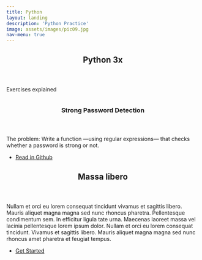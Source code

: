 ```yaml
---
title: Python
layout: landing
description: 'Python Practice'
image: assets/images/pic09.jpg
nav-menu: true
---
```


<!-- Main -->
<div id="main">

<!-- One -->
<section id="one">
	<div class="inner">
		<header class="major">
			<h2>Python 3x </h2>
		</header>
		<p> Exercises explained </p>
	</div>
</section>

<!-- Two -->
<section id="two" class="spotlights">
	<section>
		<a href="https://github.com/caro-oviedo/Python-Code-Newbie/blob/master/password_detection_explained.md" class="image">
			<img src="{% link assets/images/pic09.jpg %}" alt="" data-position="center center" />
		</a>
		<div class="content">
			<div class="inner">
				<header class="major">
					<h3> Strong Password Detection</h3>
				</header>
				<p> The problem: Write a function —using regular expressions— that checks whether a password is strong or not.</p>
				<ul class="actions">
					<li><a href="https://github.com/caro-oviedo/Python-Code-Newbie/blob/master/password_detection_explained.md" class="button"> Read in Github</a></li>
				</ul>
			</div>
		</div>
	</section>
	
<!-- Three -->
<section id="three">
	<div class="inner">
		<header class="major">
			<h2>Massa libero</h2>
		</header>
		<p>Nullam et orci eu lorem consequat tincidunt vivamus et sagittis libero. Mauris aliquet magna magna sed nunc rhoncus pharetra. Pellentesque condimentum sem. In efficitur ligula tate urna. Maecenas laoreet massa vel lacinia pellentesque lorem ipsum dolor. Nullam et orci eu lorem consequat tincidunt. Vivamus et sagittis libero. Mauris aliquet magna magna sed nunc rhoncus amet pharetra et feugiat tempus.</p>
		<ul class="actions">
			<li><a href="generic.html" class="button next">Get Started</a></li>
		</ul>
	</div>
</section>

</div>

